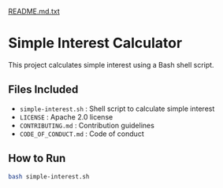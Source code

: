[README.md.txt](https://github.com/user-attachments/files/20744967/README.md.txt)
# Simple Interest Calculator

This project calculates simple interest using a Bash shell script.

## Files Included

- `simple-interest.sh` : Shell script to calculate simple interest
- `LICENSE` : Apache 2.0 license
- `CONTRIBUTING.md` : Contribution guidelines
- `CODE_OF_CONDUCT.md` : Code of conduct

## How to Run

```bash
bash simple-interest.sh
